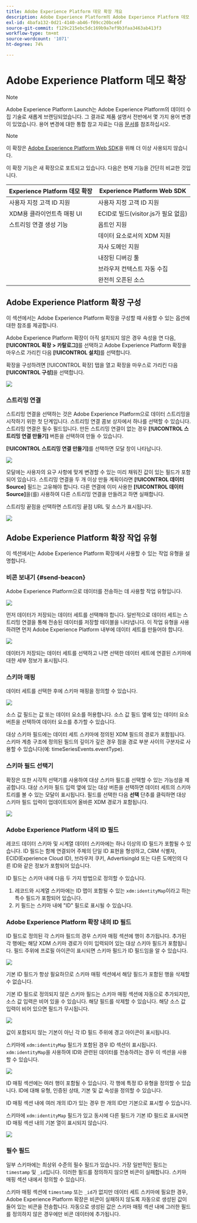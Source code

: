 ```yaml
---
title: Adobe Experience Platform 데모 확장 개요
description: Adobe Experience Platform의 Adobe Experience Platform 데모 확장에 대해 알아봅니다.
exl-id: 4bafa132-0d21-4140-ab46-f09cc20bce6f
source-git-commit: f129c215ebc5dc169b9a7ef9b3faa3463ab413f3
workflow-type: tm+mt
source-wordcount: '1071'
ht-degree: 74%

---
```


# Adobe Experience Platform 데모 확장

>[!NOTE]
>
>Adobe Experience Platform Launch는 Adobe Experience Platform의 데이터 수집 기술로 새롭게 브랜딩되었습니다. 그 결과로 제품 설명서 전반에서 몇 가지 용어 변경이 있었습니다. 용어 변경에 대한 통합 참고 자료는 다음 [문서](../../../term-updates.md)를 참조하십시오.

>[!NOTE]
>
>이 확장은 [Adobe Experience Platform Web SDK](../web-sdk/overview.md)을 위해 더 이상 사용되지 않습니다.

이 확장 기능은 새 확장으로 포트되고 있습니다. 다음은 현재 기능을 간단히 비교한 것입니다.

| Experience Platform 데모 확장 | Experience Platform Web SDK |
| ------------------ | ----------- |
| 사용자 지정 고객 ID 지원 | 사용자 지정 고객 ID 지원 |
| XDM용 클라이언트측 매핑 UI | ECID로 빌드(visitor.js가 필요 없음) |
| 스트리밍 연결 생성 기능 | 옵트인 지원 |
| | 데이터 요소로서의 XDM 지원 |
| | 자사 도메인 지원 |
| | 내장된 디버깅 툴 |
| | 브라우저 컨텍스트 자동 수집 |
| | 완전히 오픈된 소스 |


## Adobe Experience Platform 확장 구성

이 섹션에서는 Adobe Experience Platform 확장을 구성할 때 사용할 수 있는 옵션에 대한 참조를 제공합니다.

Adobe Experience Platform 확장이 아직 설치되지 않은 경우 속성을 연 다음, **[!UICONTROL 확장 > 카탈로그]**&#x200B;를 선택하고 Adobe Experience Platform 확장을 마우스로 가리킨 다음 **[!UICONTROL 설치]**&#x200B;를 선택합니다.

확장을 구성하려면 [!UICONTROL 확장] 탭을 열고 확장을 마우스로 가리킨 다음 **[!UICONTROL 구성]**&#x200B;을 선택합니다.

![](../../../images/adobe-experience-platform-extension-configuration.png)

### 스트리밍 연결

스트리밍 연결을 선택하는 것은 Adobe Experience Platform으로 데이터 스트리밍을 시작하기 위한 첫 단계입니다. 스트리밍 연결 콤보 상자에서 하나를 선택할 수 있습니다. 스트리밍 연결은 필수 필드입니다. 만든 스트리밍 연결이 없는 경우 **[!UICONTROL 스트리밍 연결 만들기]** 버튼을 선택하여 만들 수 있습니다.

**[!UICONTROL 스트리밍 연결 만들기]**&#x200B;를 선택하면 모달 창이 나타납니다.

![](../../../images/adobe-experienc-platform-create-streaming-connection.png)

모달에는 사용자의 요구 사항에 맞게 변경할 수 있는 미리 채워진 값이 있는 필드가 포함되어 있습니다. 스트리밍 연결을 두 개 이상 만들 계획이라면 **[!UICONTROL 데이터 Source]** 필드는 고유해야 합니다. 다른 연결에 이미 사용한 **[!UICONTROL 데이터 Source]**&#x200B;을(를) 사용하여 다른 스트리밍 연결을 만들려고 하면 실패합니다.

스트리밍 끝점을 선택하면 스트리밍 끝점 URL 및 소스가 표시됩니다.

![](../../../images/adobe-experience-platform-streaming-endpoint-selected.png)

## Adobe Experience Platform 확장 작업 유형

이 섹션에서는 Adobe Experience Platform 확장에서 사용할 수 있는 작업 유형을 설명합니다.

### 비콘 보내기 {#send-beacon}

Adobe Experience Platform으로 데이터를 전송하는 데 사용할 작업 유형입니다.

![](../../../images/adobe-experience-platform-send-beacon-dataset.png)

먼저 데이터가 저장되는 데이터 세트를 선택해야 합니다. 일반적으로 데이터 세트는 스트리밍 연결을 통해 전송된 데이터를 저장할 테이블을 나타냅니다. 이 작업 유형을 사용하려면 먼저 Adobe Experience Platform 내부에 데이터 세트를 만들어야 합니다.

![](../../../images/adobe-experience-platform-send-beacon-dataset-selected1.png)

데이터가 저장되는 데이터 세트를 선택하고 나면 선택한 데이터 세트에 연결된 스키마에 대한 세부 정보가 표시됩니다.

### 스키마 매핑

데이터 세트를 선택한 후에 스키마 매핑을 정의할 수 있습니다.

![](../../../images/adobe-experience-platform-send-beacon-schema-mapping.png)

소스 값 필드는 값 또는 데이터 요소를 허용합니다. 소스 값 필드 옆에 있는 데이터 요소 버튼을 선택하여 데이터 요소를 추가할 수 있습니다.

대상 스키마 필드에는 데이터 세트 스키마에 정의된 XDM 필드의 경로가 포함됩니다. 스키마 계층 구조에 정의된 필드의 깊이가 깊은 경우 점을 경로 부분 사이의 구분자로 사용할 수 있습니다(예: timeSeriesEvents.eventType).

### 스키마 필드 선택기

확장은 또한 시각적 선택기를 사용하여 대상 스키마 필드를 선택할 수 있는 가능성을 제공합니다. 대상 스키마 필드 입력 옆에 있는 대상 버튼을 선택하면 데이터 세트의 스키마 트리를 볼 수 있는 모달이 표시됩니다. 필드를 선택한 다음 **선택** 단추를 클릭하면 대상 스키마 필드 입력이 업데이트되어 올바른 XDM 경로가 포함됩니다.

![](../../../images/adobe-experience-platform-send-beacon-schema-field-selector.png)

### Adobe Experience Platform 내의 ID 필드

레코드 데이터 스키마 및 시계열 데이터 스키마에는 하나 이상의 ID 필드가 포함될 수 있습니다. ID 필드는 함께 연결되어 주체의 단일 ID 표현을 형성하고, CRM 식별자, ECID(Experience Cloud ID), 브라우저 쿠키, AdvertisingId 또는 다른 도메인의 다른 ID와 같은 정보가 포함되어 있습니다.

ID 필드는 스키마 내에 다음 두 가지 방법으로 정의할 수 있습니다.

1. 레코드와 시계열 스키마에는 ID 맵이 포함될 수 있는 `xdm:identityMap`이라고 하는 특수 필드가 포함되어 있습니다.
1. 키 필드는 스키마 내에 &quot;ID&quot; 필드로 표시될 수 있습니다.

### Adobe Experience Platform 확장 내의 ID 필드

ID 필드로 정의된 각 스키마 필드의 경우 스키마 매핑 섹션에 행이 추가됩니다. 추가된 각 행에는 해당 XDM 스키마 경로가 이미 입력되어 있는 대상 스키마 필드가 포함됩니다. 필드 주위에 프로필 아이콘이 표시되면 스키마 필드가 ID 필드임을 알 수 있습니다.

![](../../../images/adobe-experience-platform-send-beacon-identity-field.png)

기본 ID 필드가 항상 필요하므로 스키마 매핑 섹션에서 해당 필드가 포함된 행을 삭제할 수 없습니다.

기본 ID 필드로 정의되지 않은 스키마 필드는 스키마 매핑 섹션에 자동으로 추가되지만, 소스 값 입력은 비어 있을 수 있습니다. 해당 필드를 삭제할 수 있습니다. 해당 소스 값 입력이 비어 있으면 필드가 무시됩니다.

![](../../../images/adobe-experience-platform-send-beacon-identity-field-warning.png)

값이 포함되지 않는 기본이 아닌 각 ID 필드 주위에 경고 아이콘이 표시됩니다.

스키마에 `xdm:identityMap` 필드가 포함된 경우 ID 섹션이 표시됩니다. `xdm:identityMap`을 사용하여 ID와 관련된 데이터를 전송하려는 경우 이 섹션을 사용할 수 있습니다.

![](../../../images/adobe-experience-platform-send-beacon-identity-section.png)

ID 매핑 섹션에는 여러 행이 포함될 수 있습니다. 각 행에 특정 ID 유형을 정의할 수 있습니다. ID에 대해 유형, 인증된 상태, 기본 및 값 속성을 정의할 수 있습니다.

ID 매핑 섹션 내에 여러 개의 ID가 있는 경우 한 개의 ID만 기본으로 표시할 수 있습니다.

스키마에 `xdm:identityMap` 필드가 있고 동시에 다른 필드가 기본 ID 필드로 표시되면 ID 매핑 섹션 내의 기본 열이 표시되지 않습니다.

![](../../../images/adobe-experience-platform-send-beacon-identity-section-not-primary.png)

### 필수 필드

일부 스키마에는 최상위 수준의 필수 필드가 있습니다. 가장 일반적인 필드는 `timestamp` 및 `_id`입니다. 이러한 필드를 정의하지 않으면 비콘이 실패합니다. 스키마 매핑 섹션 내에서 정의할 수 있습니다.

스키마 매핑 섹션에 `timestamp` 또는 `_id`가 없지만 데이터 세트 스키마에 필요한 경우, Adobe Experience Platform 확장은 비콘이 실패하지 않도록 자동으로 생성된 값이 들어 있는 비콘을 전송합니다. 자동으로 생성된 값은 스키마 매핑 섹션 내에 그러한 필드를 정의하지 않은 경우에만 비콘 데이터에 추가됩니다.

